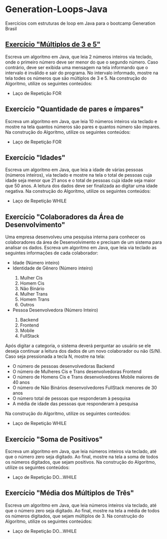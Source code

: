 # Generation-Loops-Java
Exercícios com estruturas de loop em Java para o bootcamp Generation Brasil 

## [Exercício "Múltiplos de 3 e 5"](https://github.com/BrenoMnz/Generation-Loops-Java/blob/main/LoopsJava/src/LoopsJava/MultiplosDeTresECinco.java)
Escreva um algoritmo em Java, que leia 2 números inteiros via teclado, onde o primeiro número deve ser menor do que o segundo número. Caso contrário, deve ser exibida uma mensagem na tela informando que o intervalo é inválido e sair do programa. 
No intervalo informado, mostre na tela todes os números que são múltiplos de 3 e 5.
Na construção do Algoritmo, utilize os seguintes conteúdos:
<ul>
  <li>Laço de Repetição FOR</li>
</ul>

## Exercício "Quantidade de pares e ímpares"
Escreva um algoritmo em Java, que leia 10 números inteiros via teclado e mostre na tela quantos números são pares e quantos número são ímpares.
Na construção do Algoritmo, utilize os seguintes conteúdos:
<ul>
  <li>Laço de Repetição FOR</li>
</ul>

## Exercício "Idades"
Escreva um algoritmo em Java, que leia a idade de várias pessoas (números inteiros), via teclado e mostre na tela o total de pessoas cuja idade seja menor que 21 anos e o total de pessoas cuja idade seja maior que 50 anos. A leitura dos dados deve ser finalizada ao digitar uma idade negativa.
Na construção do Algoritmo, utilize os seguintes conteúdos:
<ul>
  <li>Laço de Repetição WHILE</li>
</ul>

## Exercício "Colaboradores da Área de Desenvolvimento"
Uma empresa desenvolveu uma pesquisa interna para conhecer os colaboradores da área de Desenvolvimento e precisam de um sistema para analisar os dados. Escreva um algoritmo em Java, que leia via teclado as seguintes informações de cada colaborador:
<ul>
  <li>Idade (Número inteiro)</li>
  <li>Identidade de Gênero (Número inteiro)</li>
  <ol type="1">
    <li>Mulher Cis</li>
    <li>Homem Cis</li>
    <li>Não Binário</li>
    <li>Mulher Trans</li>
    <li>Homem Trans</li>
    <li>Outros</li>
  </ol>
  <li>Pessoa Desenvolvedora (Número Inteiro)</li>
  <ol type="1">
    <li>Backend</li>
    <li>Frontend</li>
    <li>Mobile</li>
    <li>FullStack</li>
  </ol>
</ul>

Após digitar a categoria, o sistema deverá perguntar ao usuário se ele deseja continuar a leitura dos dados de um novo colaborador ou não (S/N). Caso seja pressionada a tecla N, mostre na tela:
<ul>
  <li>O número de pessoas desenvolvedoras Backend</li>
  <li>O número de Mulheres Cis e Trans desenvolvedoras Frontend</li>
  <li>O número de Homens Cis e Trans desenvolvedores Mobile maiores de 40 anos</li>
  <li>O número de Não Binários desenvolvedores FullStack menores de 30 anos</li>
  <li>O número total de pessoas que responderam à pesquisa</li>
  <li>A média de idade das pessoas que responderam à pesquisa</li>
</ul>
Na construção do Algoritmo, utilize os seguintes conteúdos:
<ul>
  <li>Laço de Repetição WHILE</li>
</ul>

## Exercício "Soma de Positivos"
Escreva um algoritmo em Java, que leia números inteiros via teclado, até que o número zero seja digitado. Ao final, mostre na tela a soma de todos os números digitados, que sejam positivos.
Na construção do Algoritmo, utilize os seguintes conteúdos:
<ul>
  <li>Laço de Repetição DO...WHILE</li>
</ul>

## Exercício "Média dos Múltiplos de Três"
Escreva um algoritmo em Java, que leia números inteiros via teclado, até que o número zero seja digitado. Ao final, mostre na tela a média de todos os números digitados, que sejam múltiplos de 3.
Na construção do Algoritmo, utilize os seguintes conteúdos:
<ul>
  <li>Laço de Repetição DO...WHILE</li>
</ul>
